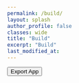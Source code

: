 ```yaml
---
permalink: /build/
layout: splash
author_profile: false
classes: wide
title: "Build"
excerpt: "Build"
last_modified_at:
---
```

<p>
  <button onclick="showCode()">Export App</button>
</p>

<div id="blocklyArea"></div>
<div id="blocklyDiv" style="height: 800px; width: 100%;"></div>

<xml xmlns="https://developers.google.com/blockly/xml" id="toolbox" style="display: none">
    <block type="controls_if"></block>
    <block type="logic_compare"></block>
    <block type="controls_repeat_ext"></block>
    <block type="math_number">
      <field name="NUM">123</field>
    </block>
    <block type="math_arithmetic"></block>
    <block type="text"></block>
    <block type="text_print"></block>
</xml>

<script src="/assets/google-blockly/blockly_compressed.js"></script>
<script src="/assets/google-blockly/blocks_compressed.js"></script>
<script src="/assets/google-blockly/python_compressed.js"></script>
<script src="/assets/google-blockly/msg/js/en.js"></script>

<script>
  var workspace = Blockly.inject('blocklyDiv',
      {toolbox: document.getElementById('toolbox')});
    
  function showCode() {
      // Generate Python code and display it.
      var code = Blockly.Python.workspaceToCode(workspace);
      alert(code);
    }
</script>
